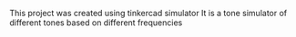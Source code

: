 This project was created using tinkercad simulator
It is a tone simulator of different tones based on different frequencies